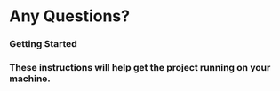 # Any Questions?
<p></p>

<h3>Getting Started<h3>
<p>These instructions will help get the project running on your machine.


